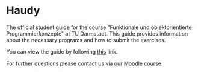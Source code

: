 # Haudy
The official student guide for the course "Funktionale und objektorientierte Programmierkonzepte" at TU Darmstadt. This guide provides information about the necessary programs and how to submit the exercises.

You can view the guide by following [this] link.

For further questions please contact us via our [Moodle course].

[this]: https://wiki.tudalgo.org/
[Moodle course]: https://moodle.informatik.tu-darmstadt.de/course/view.php?id=1469